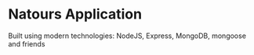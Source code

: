 # Natours Application

Built using modern technologies: NodeJS, Express, MongoDB, mongoose and friends
